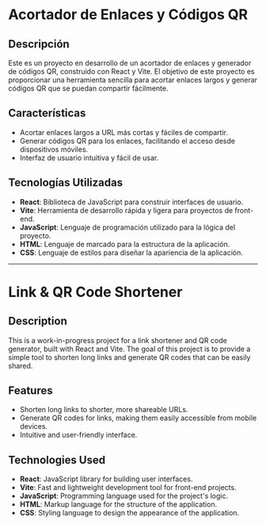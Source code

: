 # Acortador de Enlaces y Códigos QR

## Descripción

Este es un proyecto en desarrollo de un acortador de enlaces y generador de códigos QR, construido con React y Vite. El objetivo de este proyecto es proporcionar una herramienta sencilla para acortar enlaces largos y generar códigos QR que se puedan compartir fácilmente.

## Características

- Acortar enlaces largos a URL más cortas y fáciles de compartir.
- Generar códigos QR para los enlaces, facilitando el acceso desde dispositivos móviles.
- Interfaz de usuario intuitiva y fácil de usar.

## Tecnologías Utilizadas

- **React**: Biblioteca de JavaScript para construir interfaces de usuario.
- **Vite**: Herramienta de desarrollo rápida y ligera para proyectos de front-end.
- **JavaScript**: Lenguaje de programación utilizado para la lógica del proyecto.
- **HTML**: Lenguaje de marcado para la estructura de la aplicación.
- **CSS**: Lenguaje de estilos para diseñar la apariencia de la aplicación.

---

# Link & QR Code Shortener

## Description

This is a work-in-progress project for a link shortener and QR code generator, built with React and Vite. The goal of this project is to provide a simple tool to shorten long links and generate QR codes that can be easily shared.

## Features

- Shorten long links to shorter, more shareable URLs.
- Generate QR codes for links, making them easily accessible from mobile devices.
- Intuitive and user-friendly interface.

## Technologies Used

- **React**: JavaScript library for building user interfaces.
- **Vite**: Fast and lightweight development tool for front-end projects.
- **JavaScript**: Programming language used for the project's logic.
- **HTML**: Markup language for the structure of the application.
- **CSS**: Styling language to design the appearance of the application.
